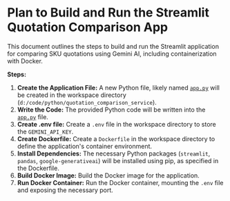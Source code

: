 # Plan to Build and Run the Streamlit Quotation Comparison App

This document outlines the steps to build and run the Streamlit application for comparing SKU quotations using Gemini AI, including containerization with Docker.

**Steps:**

1.  **Create the Application File:** A new Python file, likely named [`app.py`](app.py) will be created in the workspace directory (`d:/code/python/quotation_comparison_service`).
2.  **Write the Code:** The provided Python code will be written into the [`app.py`](app.py) file.
3.  **Create .env file:** Create a `.env` file in the workspace directory to store the `GEMINI_API_KEY`.
4.  **Create Dockerfile:** Create a `Dockerfile` in the workspace directory to define the application's container environment.
5.  **Install Dependencies:** The necessary Python packages (`streamlit`, `pandas`, `google-generativeai`) will be installed using pip, as specified in the Dockerfile.
6.  **Build Docker Image:** Build the Docker image for the application.
7.  **Run Docker Container:** Run the Docker container, mounting the `.env` file and exposing the necessary port.